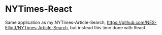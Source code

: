 # NYTimes-React
Same application as my NYTimes-Article-Search, https://github.com/NES-Elliott/NYTimes-Article-Search, but instead this time done with React.
